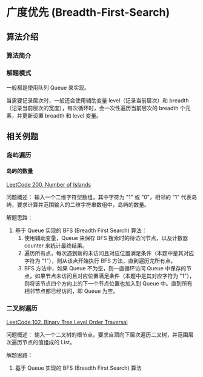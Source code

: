 # 广度优先 (Breadth-First-Search)

## 算法介绍


### 算法简介


### 解题模式

一般都是使用队列 Queue 来实现。

当需要记录层次时，一般还会使用辅助变量 level（记录当前层次）和 breadth（记录当前层次的宽度），每次循环时，会一次性遍历当前层次的 breadth 个元素，并更新设置 breadth 和 level 变量。

## 相关例题


### 岛屿遍历

#### 岛屿的数量

[LeetCode 200. Number of Islands](https://leetcode.com/problems/number-of-islands/description/)

问题概述：
输入一个二维字符型数组，其中字符为 "1" 或 "0"，相邻的 "1" 代表岛屿，要求计算并范围输入的二维字符串数组中，岛屿的数量。

解题思路：
1. 基于 Queue 实现的 BFS (Breadth First Search) 算法：
	1. 使用辅助变量，Queue 来保存 BFS 搜索时的待访问节点，以及计数器 counter 来统计最终结果。
	2. 遍历所有点，每次遇到新的未访问且对应位置满足条件（本题中是其对应字符为 "1"），则从该点开始执行 BFS 方法，直到遍历完所有点。
	3. BFS 方法中，如果 Queue 不为空，则一直循环访问 Queue 中保存的节点，如果节点未访问且对应位置满足条件（本题中是其对应字符为 "1"），则将该节点四个方向上的下一个节点位置也加入到 Queue 中。直到所有相邻节点都已经访问，即 Queue 为空。

### 二叉树遍历

[LeetCode 102. Binary Tree Level Order Traversal](https://leetcode.com/problems/binary-tree-level-order-traversal/description/)

问题概述：
输入一个二叉树的根节点，要求自顶向下层次遍历二叉树，并范围层次遍历节点的值组成的 List。

解题思路：
1. 基于 Queue 实现的 BFS (Breadth First Search) 算法


